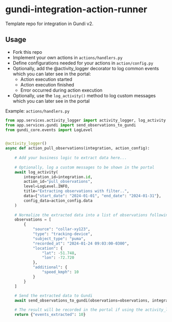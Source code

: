 # gundi-integration-action-runner
Template repo for integration in Gundi v2.

## Usage
- Fork this repo
- Implement your own actions in `actions/handlers.py`
- Define configurations needed for your actions in `action/config.py`
- Optionally, add the @activity_logger decorator to log common events which you can later see in the portal:
    - Action execution started
    - Action execution finished
    - Error occurred during action execution
- Optionally, use the `log_activity()` method to log custom messages which you can later see in the portal


Example: `actions/handlers.py`
```python
from app.services.activity_logger import activity_logger, log_activity
from app.services.gundi import send_observations_to_gundi
from gundi_core.events import LogLevel


@activity_logger()
async def action_pull_observations(integration, action_config):
    
    # Add your business logic to extract data here...
    
    # Optionally, log a custom messages to be shown in the portal
    await log_activity(
        integration_id=integration.id,
        action_id="pull_observations",
        level=LogLevel.INFO,
        title="Extracting observations with filter..",
        data={"start_date": "2024-01-01", "end_date": "2024-01-31"},
        config_data=action_config.data
    )
    
    # Normalize the extracted data into a list of observations following to the Gundi schema:
    observations = [
        {
            "source": "collar-xy123",
            "type": "tracking-device",
            "subject_type": "puma",
            "recorded_at": "2024-01-24 09:03:00-0300",
            "location": {
                "lat": -51.748,
                "lon": -72.720
            },
            "additional": {
                "speed_kmph": 10
            }
        }
    ]
    
    # Send the extracted data to Gundi
    await send_observations_to_gundi(observations=observations, integration_id=integration.id)

    # The result will be recorded in the portal if using the activity_logger decorator
    return {"events_extracted": 10}
```
